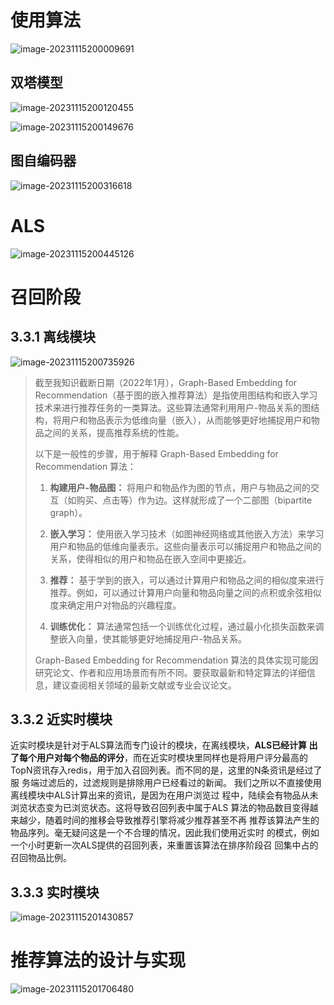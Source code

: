# 使用算法

![image-20231115200009691](C:\Users\25678\AppData\Roaming\Typora\typora-user-images\image-20231115200009691.png)

##  双塔模型

![image-20231115200120455](C:\Users\25678\AppData\Roaming\Typora\typora-user-images\image-20231115200120455.png)

![image-20231115200149676](C:\Users\25678\AppData\Roaming\Typora\typora-user-images\image-20231115200149676.png)

##  图自编码器 

![image-20231115200316618](C:\Users\25678\AppData\Roaming\Typora\typora-user-images\image-20231115200316618.png)

# ALS

![image-20231115200445126](C:\Users\25678\AppData\Roaming\Typora\typora-user-images\image-20231115200445126.png)

#  召回阶段 

## 3.3.1 离线模块 

![image-20231115200735926](C:\Users\25678\AppData\Roaming\Typora\typora-user-images\image-20231115200735926.png)

> 截至我知识截断日期（2022年1月），Graph-Based Embedding for Recommendation（基于图的嵌入推荐算法）是指使用图结构和嵌入学习技术来进行推荐任务的一类算法。这些算法通常利用用户-物品关系的图结构，将用户和物品表示为低维向量（嵌入），从而能够更好地捕捉用户和物品之间的关系，提高推荐系统的性能。
>
> 以下是一般性的步骤，用于解释 Graph-Based Embedding for Recommendation 算法：
>
> 1. **构建用户-物品图：** 将用户和物品作为图的节点，用户与物品之间的交互（如购买、点击等）作为边。这样就形成了一个二部图（bipartite graph）。
>
> 2. **嵌入学习：** 使用嵌入学习技术（如图神经网络或其他嵌入方法）来学习用户和物品的低维向量表示。这些向量表示可以捕捉用户和物品之间的关系，使得相似的用户和物品在嵌入空间中更接近。
>
> 3. **推荐：** 基于学到的嵌入，可以通过计算用户和物品之间的相似度来进行推荐。例如，可以通过计算用户向量和物品向量之间的点积或余弦相似度来确定用户对物品的兴趣程度。
>
> 4. **训练优化：** 算法通常包括一个训练优化过程，通过最小化损失函数来调整嵌入向量，使其能够更好地捕捉用户-物品关系。
>
> Graph-Based Embedding for Recommendation 算法的具体实现可能因研究论文、作者和应用场景而有所不同。要获取最新和特定算法的详细信息，建议查阅相关领域的最新文献或专业会议论文。

## 3.3.2 近实时模块 

​		近实时模块是针对于ALS算法而专门设计的模块，在离线模块，**ALS已经计算 出了每个用户对每个物品的评分**，而在近实时模块里同样也是将用户评分最高的TopN资讯存入redis，用于加入召回列表。而不同的是，这里的N条资讯是经过了服 务端过滤后的，过滤规则是排除用户已经看过的新闻。 
​		我们之所以不直接使用离线模块中ALS计算出来的资讯，是因为在用户浏览过 程中，陆续会有物品从未浏览状态变为已浏览状态。这将导致召回列表中属于ALS 算法的物品数目变得越来越少，随着时间的推移会导致推荐引擎将减少推荐甚至不再 推荐该算法产生的物品序列。毫无疑问这是一个不合理的情况，因此我们使用近实时 的模式，例如一个小时更新一次ALS提供的召回列表，来重置该算法在排序阶段召 回集中占的召回物品比例。 



## 3.3.3 实时模块 

![image-20231115201430857](C:\Users\25678\AppData\Roaming\Typora\typora-user-images\image-20231115201430857.png)

#  推荐算法的设计与实现

![image-20231115201706480](C:\Users\25678\AppData\Roaming\Typora\typora-user-images\image-20231115201706480.png)



